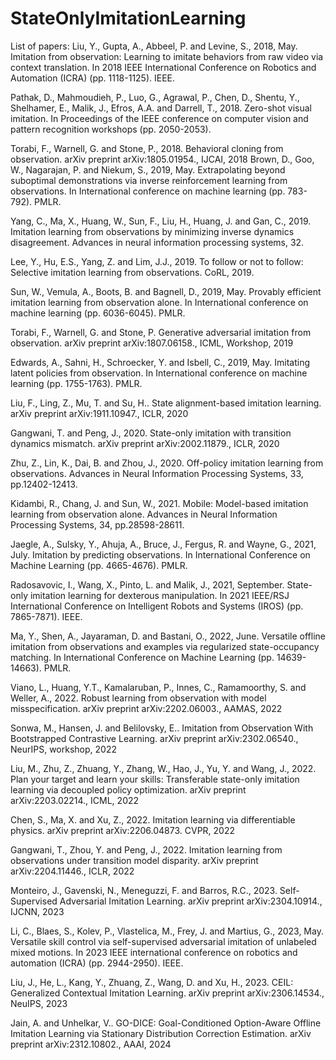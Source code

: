 # StateOnlyImitationLearning

List of papers:
Liu, Y., Gupta, A., Abbeel, P. and Levine, S., 2018, May. Imitation from observation: Learning to imitate behaviors from raw video via context translation. In 2018 IEEE International Conference on Robotics and Automation (ICRA) (pp. 1118-1125). IEEE.

Pathak, D., Mahmoudieh, P., Luo, G., Agrawal, P., Chen, D., Shentu, Y., Shelhamer, E., Malik, J., Efros, A.A. and Darrell, T., 2018. Zero-shot visual imitation. In Proceedings of the IEEE conference on computer vision and pattern recognition workshops (pp. 2050-2053).

Torabi, F., Warnell, G. and Stone, P., 2018. Behavioral cloning from observation. arXiv preprint arXiv:1805.01954., IJCAI, 2018
Brown, D., Goo, W., Nagarajan, P. and Niekum, S., 2019, May. Extrapolating beyond suboptimal demonstrations via inverse reinforcement learning from observations. In International conference on machine learning (pp. 783-792). PMLR.

Yang, C., Ma, X., Huang, W., Sun, F., Liu, H., Huang, J. and Gan, C., 2019. Imitation learning from observations by minimizing inverse dynamics disagreement. Advances in neural information processing systems, 32.

Lee, Y., Hu, E.S., Yang, Z. and Lim, J.J., 2019. To follow or not to follow: Selective imitation learning from observations. CoRL, 2019.

Sun, W., Vemula, A., Boots, B. and Bagnell, D., 2019, May. Provably efficient imitation learning from observation alone. In International conference on machine learning (pp. 6036-6045). PMLR.

Torabi, F., Warnell, G. and Stone, P. Generative adversarial imitation from observation. arXiv preprint arXiv:1807.06158., ICML, Workshop, 2019

Edwards, A., Sahni, H., Schroecker, Y. and Isbell, C., 2019, May. Imitating latent policies from observation. In International conference on machine learning (pp. 1755-1763). PMLR.

Liu, F., Ling, Z., Mu, T. and Su, H.. State alignment-based imitation learning. arXiv preprint arXiv:1911.10947., ICLR, 2020

Gangwani, T. and Peng, J., 2020. State-only imitation with transition dynamics mismatch. arXiv preprint arXiv:2002.11879., ICLR, 2020

Zhu, Z., Lin, K., Dai, B. and Zhou, J., 2020. Off-policy imitation learning from observations. Advances in Neural Information Processing Systems, 33, pp.12402-12413.

Kidambi, R., Chang, J. and Sun, W., 2021. Mobile: Model-based imitation learning from observation alone. Advances in Neural Information Processing Systems, 34, pp.28598-28611.

Jaegle, A., Sulsky, Y., Ahuja, A., Bruce, J., Fergus, R. and Wayne, G., 2021, July. Imitation by predicting observations. In International Conference on Machine Learning (pp. 4665-4676). PMLR.

Radosavovic, I., Wang, X., Pinto, L. and Malik, J., 2021, September. State-only imitation learning for dexterous manipulation. In 2021 IEEE/RSJ International Conference on Intelligent Robots and Systems (IROS) (pp. 7865-7871). IEEE.

Ma, Y., Shen, A., Jayaraman, D. and Bastani, O., 2022, June. Versatile offline imitation from observations and examples via regularized state-occupancy matching. In International Conference on Machine Learning (pp. 14639-14663). PMLR.

Viano, L., Huang, Y.T., Kamalaruban, P., Innes, C., Ramamoorthy, S. and Weller, A., 2022. Robust learning from observation with model misspecification. arXiv preprint arXiv:2202.06003., AAMAS, 2022

Sonwa, M., Hansen, J. and Belilovsky, E.. Imitation from Observation With Bootstrapped Contrastive Learning. arXiv preprint arXiv:2302.06540., NeurIPS, workshop, 2022

Liu, M., Zhu, Z., Zhuang, Y., Zhang, W., Hao, J., Yu, Y. and Wang, J., 2022. Plan your target and learn your skills: Transferable state-only imitation learning via decoupled policy optimization. arXiv preprint arXiv:2203.02214., ICML, 2022

Chen, S., Ma, X. and Xu, Z., 2022. Imitation learning via differentiable physics. arXiv preprint arXiv:2206.04873. CVPR, 2022

Gangwani, T., Zhou, Y. and Peng, J., 2022. Imitation learning from observations under transition model disparity. arXiv preprint arXiv:2204.11446., ICLR, 2022

Monteiro, J., Gavenski, N., Meneguzzi, F. and Barros, R.C., 2023. Self-Supervised Adversarial Imitation Learning. arXiv preprint arXiv:2304.10914., IJCNN, 2023

Li, C., Blaes, S., Kolev, P., Vlastelica, M., Frey, J. and Martius, G., 2023, May. Versatile skill control via self-supervised adversarial imitation of unlabeled mixed motions. In 2023 IEEE international conference on robotics and automation (ICRA) (pp. 2944-2950). IEEE.

Liu, J., He, L., Kang, Y., Zhuang, Z., Wang, D. and Xu, H., 2023. CEIL: Generalized Contextual Imitation Learning. arXiv preprint arXiv:2306.14534., NeuIPS, 2023

Jain, A. and Unhelkar, V.. GO-DICE: Goal-Conditioned Option-Aware Offline Imitation Learning via Stationary Distribution Correction Estimation. arXiv preprint arXiv:2312.10802., AAAI, 2024
